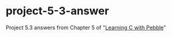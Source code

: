 # project-5-3-answer
Project 5.3 answers from Chapter 5 of "[Learning C with Pebble](http://pbl.io/cbook)"
